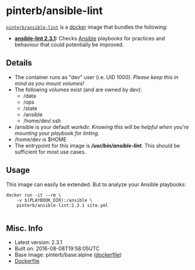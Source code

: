 # pinterb/ansible-lint  

[`pinterb/ansible-lint`][1] is a [docker][2] image that bundles the following:  
* **[ansible-lint 2.3.1][3]:** Checks [Ansible][4] playbooks for practices and behaviour that could potentially be improved.    

## Details
* The container runs as "dev" user (i.e. UID 1000). *Please keep this in mind as you mount volumes!* 
* The following volumes exist (and are owned by dev):  
  - /data
  - /ops
  - /state
  - /ansible
  - /home/dev/.ssh
* /ansible is your default workdir. *Knowing this will be helpful when you're mounting your playbook for linting.*   
* /home/dev is $HOME
* The entrypoint for this image is ***/usr/bin/ansible-lint***.  This should be sufficient for most use cases.

## Usage 
This image can easily be extended.  But to analyze your Ansible playbooks:

````
docker run -it --rm \
	-v $(PLAYBOOK_DIR):/ansible \
	pinterb/ansible-lint:2.3.1 site.yml
		
````

## Misc. Info 
* Latest version: 2.3.1   
* Built on: 2016-08-08T19:58:05UTC   
* Base image: pinterb/base:alpine ([dockerfile][6])  
* [Dockerfile][7]

[1]: https://hub.docker.com/r/pinterb/ansible-lint/   
[2]: https://docker.com 
[3]: https://github.com/willthames/ansible-lint  
[4]: http://www.ansible.com/  
[6]: https://github.com/pinterb/dockerfiles/blob/master/base/alpine
[7]: https://github.com/pinterb/dockerfiles/tree/master/ansible-lint